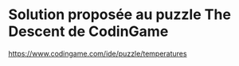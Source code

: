 # Solution proposée au puzzle The Descent de CodinGame

https://www.codingame.com/ide/puzzle/temperatures

